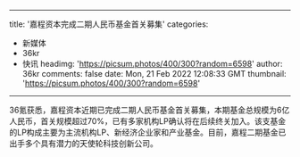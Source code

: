 
---
title: '嘉程资本完成二期人民币基金首关募集'
categories: 
 - 新媒体
 - 36kr
 - 快讯
headimg: 'https://picsum.photos/400/300?random=6598'
author: 36kr
comments: false
date: Mon, 21 Feb 2022 12:08:33 GMT
thumbnail: 'https://picsum.photos/400/300?random=6598'
---

<div>   
36氪获悉，嘉程资本近期已完成二期人民币基金首关募集，本期基金总规模为6亿人民币，首关规模超过70%，已有多家机构LP确认将在后续终关加入。该支基金的LP构成主要为主流机构LP、新经济企业家和产业基金。目前，嘉程二期基金已出手多个具有潜力的天使轮科技创新公司。  
</div>
            